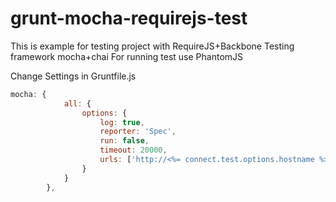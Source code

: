 grunt-mocha-requirejs-test
==========================
This is example for testing project with RequireJS+Backbone
Testing framework mocha+chai
For running test use PhantomJS

Change Settings in Gruntfile.js

```javascript
mocha: {
            all: {
                options: {
                    log: true,
                    reporter: 'Spec',
                    run: false,
                    timeout: 20000,
                    urls: ['http://<%= connect.test.options.hostname %>:<%= connect.test.options.port %>/index.html']
                }
            }
        },
